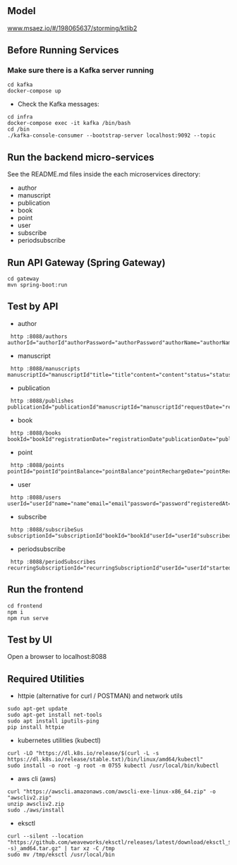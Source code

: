 # 

## Model
www.msaez.io/#/198065637/storming/ktlib2

## Before Running Services
### Make sure there is a Kafka server running
```
cd kafka
docker-compose up
```
- Check the Kafka messages:
```
cd infra
docker-compose exec -it kafka /bin/bash
cd /bin
./kafka-console-consumer --bootstrap-server localhost:9092 --topic
```

## Run the backend micro-services
See the README.md files inside the each microservices directory:

- author
- manuscript
- publication
- book
- point
- user
- subscribe
- periodsubscribe


## Run API Gateway (Spring Gateway)
```
cd gateway
mvn spring-boot:run
```

## Test by API
- author
```
 http :8088/authors authorId="authorId"authorPassword="authorPassword"authorName="authorName"phoneNumber="phoneNumber"email="email"portfolioUrl="portfolioUrl"status="status"authorNickname="authorNickname"
```
- manuscript
```
 http :8088/manuscripts manuscriptId="manuscriptId"title="title"content="content"status="status"createdDate="createdDate"lastModified="lastModified"authorId="authorId"authorNickname="authorNickname"
```
- publication
```
 http :8088/publishes publicationId="publicationId"manuscriptId="manuscriptId"requestDate="requestDate"coverUrl="coverUrl"genre="genre"summary="summary"readCost="readCost"
```
- book
```
 http :8088/books bookId="bookId"registrationDate="registrationDate"publicationDate="publicationDate"numberOfSubscribers="numberOfSubscribers"publicationId="publicationId"manuscriptId="manuscriptId"authorId="authorId"status="status"
```
- point
```
 http :8088/points pointId="pointId"pointBalance="pointBalance"pointRechargeDate="pointRechargeDate"pointSpendDate="pointSpendDate"userId="userId"
```
- user
```
 http :8088/users userId="userId"name="name"email="email"password="password"registeredAt="registeredAt"point="point"carrier="carrier"
```
- subscribe
```
 http :8088/subscribeSus subscriptionId="subscriptionId"bookId="bookId"userId="userId"subscribedAt="subscribedAt"expriedAt="expriedAt"paymentAt="paymentAt"paymentSuccess="paymentSuccess"readCost="readCost"
```
- periodsubscribe
```
 http :8088/periodSubscribes recurringSubscriptionId="recurringSubscriptionId"userId="userId"startedAt="startedAt"nextPaymentDue="nextPaymentDue"isActive="isActive"lastPaymentAt="lastPaymentAt"accessGranted="accessGranted"
```


## Run the frontend
```
cd frontend
npm i
npm run serve
```

## Test by UI
Open a browser to localhost:8088

## Required Utilities

- httpie (alternative for curl / POSTMAN) and network utils
```
sudo apt-get update
sudo apt-get install net-tools
sudo apt install iputils-ping
pip install httpie
```

- kubernetes utilities (kubectl)
```
curl -LO "https://dl.k8s.io/release/$(curl -L -s https://dl.k8s.io/release/stable.txt)/bin/linux/amd64/kubectl"
sudo install -o root -g root -m 0755 kubectl /usr/local/bin/kubectl
```

- aws cli (aws)
```
curl "https://awscli.amazonaws.com/awscli-exe-linux-x86_64.zip" -o "awscliv2.zip"
unzip awscliv2.zip
sudo ./aws/install
```

- eksctl 
```
curl --silent --location "https://github.com/weaveworks/eksctl/releases/latest/download/eksctl_$(uname -s)_amd64.tar.gz" | tar xz -C /tmp
sudo mv /tmp/eksctl /usr/local/bin
```
